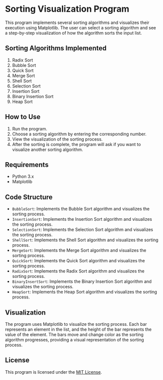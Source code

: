 # Sorting Visualization Program

This program implements several sorting algorithms and visualizes their execution using Matplotlib. The user can select a sorting algorithm and see a step-by-step visualization of how the algorithm sorts the input list.

## Sorting Algorithms Implemented

1. Radix Sort
2. Bubble Sort
3. Quick Sort
4. Merge Sort
5. Shell Sort
6. Selection Sort
7. Insertion Sort
8. Binary Insertion Sort
9. Heap Sort

## How to Use

1. Run the program.
2. Choose a sorting algorithm by entering the corresponding number.
3. View the visualization of the sorting process.
4. After the sorting is complete, the program will ask if you want to visualize another sorting algorithm.

## Requirements

- Python 3.x
- Matplotlib

## Code Structure

- `BubbleSort`: Implements the Bubble Sort algorithm and visualizes the sorting process.
- `InsertionSort`: Implements the Insertion Sort algorithm and visualizes the sorting process.
- `SelectionSort`: Implements the Selection Sort algorithm and visualizes the sorting process.
- `ShellSort`: Implements the Shell Sort algorithm and visualizes the sorting process.
- `MergeSort`: Implements the Merge Sort algorithm and visualizes the sorting process.
- `QuickSort`: Implements the Quick Sort algorithm and visualizes the sorting process.
- `RadixSort`: Implements the Radix Sort algorithm and visualizes the sorting process.
- `BinaryInsertSort`: Implements the Binary Insertion Sort algorithm and visualizes the sorting process.
- `HeapSort`: Implements the Heap Sort algorithm and visualizes the sorting process.

## Visualization

The program uses Matplotlib to visualize the sorting process. Each bar represents an element in the list, and the height of the bar represents the value of the element. The bars move and change color as the sorting algorithm progresses, providing a visual representation of the sorting process.

## License

This program is licensed under the [MIT License](https://opensource.org/licenses/MIT).
